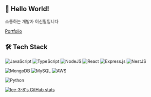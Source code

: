 
  <h2> 🧸 Hello World!</h2>


소통하는 개발자 이신필입니다

  [Portfolio](https://spotty-cry-939.notion.site/4cb7eaa6eecc4ce390f7ffd1a95a1de2)
  <h2> 🛠️ Tech Stack </h2>

  ![JavaScript](https://img.shields.io/badge/javascript-%23323330.svg?style=for-the-badge&logo=javascript&logoColor=%23F7DF1E) ![TypeScript](https://img.shields.io/badge/typescript-%23007ACC.svg?style=for-the-badge&logo=typescript&logoColor=white) ![NodeJS](https://img.shields.io/badge/node.js-6DA55F?style=for-the-badge&logo=node.js&logoColor=white) ![React](https://img.shields.io/badge/react-%2320232a.svg?style=for-the-badge&logo=react&logoColor=%2361DAFB) ![Express.js](https://img.shields.io/badge/express.js-%23404d59.svg?style=for-the-badge&logo=express&logoColor=%2361DAFB)     ![NestJS](https://img.shields.io/badge/nestjs-%23E0234E.svg?style=for-the-badge&logo=nestjs&logoColor=white)
  
  ![MongoDB](https://img.shields.io/badge/MongoDB-%234ea94b.svg?style=for-the-badge&logo=mongodb&logoColor=white) ![MySQL](https://img.shields.io/badge/mysql-%2300f.svg?style=for-the-badge&logo=mysql&logoColor=white) ![AWS](https://img.shields.io/badge/AWS-%23FF9900.svg?style=for-the-badge&logo=amazon-aws&logoColor=white)

  ![Python](https://img.shields.io/badge/python-3670A0?style=for-the-badge&logo=python&logoColor=ffdd54)

            
          
[![lee-3-8's GitHub stats](https://github-readme-stats.vercel.app/api?username=lee-3-8&count_private=true&show_icons=true&theme=monokai)](https://github.com/anuraghazra/github-readme-stats)
            
            
